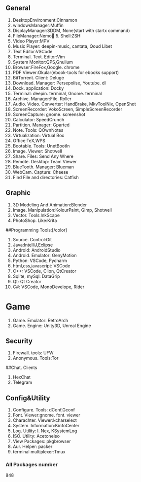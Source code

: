 
## General

1. DesktopEnvironment:Cinnamon
2. windowsManager:Muffin
3. DisplayManager:SDDM, None(start with startx command)
4. FileManager:Nemo
َ5. Shell:ZSH
6. Video Player:MPV
7. Music Player: deepin-music, cantata, Qoud Libet
8. Text Editor:VSCode
9. Terminal. Text. Editor:Vim
10. System Monitor:QPS,Gnulium
11. Browser:FireFox,Google. chrome
12. PDF Viewer:Okular(ebook-tools for ebooks support)
13. BitTorrent. Client: Deluge
14. Download. Manager: Persepolise, Youtube. dl
15. Dock. application: Docky
16. Terminal: deepin. terminal, Gnome. terminal
17. Archive. Manager:File. Roller
18. Audio. Video. Converter: HandBrake, MkvToolNix, OpenShot
19. ScreenRecorder: VokoScreen, SimpleScreenRecorder
20. ScreenCapture: gnome. screenshot
21. Calculator: SpeedCrunch
22. Partition. Manager: Gparted
23. Note. Tools: QOwnNotes
24. Virtualization: Virtual Box
25. Office:TeX,WPS
26. Bootable. Tools: UnetBootIn
27. Image. Viewer: Shotwell
28. Share. Files: Send Any Where
29. Remote. Desktop: Team Viewer
30. BlueTooth. Manager: Blueman
31. WebCam. Capture: Cheese
32. Find File and directories: Catfish

## Graphic
1. 3D Modeling And Animation:Blender
2. Image. Manipulation:KolourPaint, Gimp, Shotwell
3. Vector. Tools:InkScape
4. PhotoShop. Like:Krita

##Programming Tools:[/color]
1. Source. Control:Git
2. Java:IntelliJ,Eclipse
3. Android: AndroidStudio
4. Android. Emulator: GenyMotion
5. Python: VSCode, Pycharm
6. html,css,javascript: VSCode
7. C++: VSCode, Clion, QtCreator
8. Sqlite, mySql: DataGrip
9. Qt: Qt Creator
10. C#: VSCode, MonoDevelope, Rider

# Game
1. Game. Emulator: RetroArch
2. Game. Engine: Unity3D, Unreal Engine

## Security
1. Firewall. tools: UFW
2. Anonymous. Tools:Tor

##Chat. Clients
1. HexChat
2. Telegram

## Config&Utility
1. Configure. Tools: dConf,Gconf
2. Font. Viewer:gnome. font. viewer
3. Charachter. Viewer:kcharselect 
4. System. Information:KinfoCenter
5. Log. Utility: I. Nex, KSystemLog 
6. ISO. Utility: AcetoneIso
7. View Packages: pkgbrowser
8. Aur. Helper: packer
9. terminal multiplexer:Tmux

### All Packages number
848
